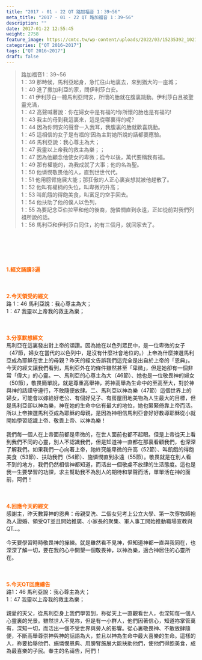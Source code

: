 ```yaml
---
title: "2017 - 01 - 22 QT 路加福音 1：39~56"
meta_title: "2017 - 01 - 22 QT 路加福音 1：39~56"
description: ""
date: 2017-01-22 12:55:45
weight: 2758
feature_image: https://cmtc.tw/wp-content/uploads/2022/03/15235392_10211799862337740_180693556567566654_o-1.webp
categories: ["QT 2016~2017"]
tags: ["QT 2016~2017"]
draft: false
---
```


<blockquote>路加福音1：39~56<br />
1：39 那時候，馬利亞起身，急忙往山地裏去，來到猶大的一座城；<br />
1：40 進了撒加利亞的家，問伊利莎白安。<br />
1：41 伊利莎白一聽馬利亞問安，所懷的胎就在腹裏跳動。伊利莎白且被聖靈充滿，<br />
1：42 高聲喊著說：你在婦女中是有福的!你所懷的胎也是有福的!<br />
1：43 我主的母到我這裏來，這是從哪裏得的呢?<br />
1：44 因為你問安的聲音一入我耳，我腹裏的胎就歡喜跳動。<br />
1：45 這相信的女子是有福的!因為主對她所說的話都要應驗。<br />
1：46 馬利亞說：我心尊主為大；<br />
1：47 我靈以上帝我的救主為樂；；<br />
1：47 因為他顧念他使女的卑微；從今以後，萬代要稱我有福。<br />
1：49 那有權能的，為我成就了大事；他的名為聖。<br />
1：50 他憐憫敬畏他的人，直到世世代代。<br />
1：51 他用膀臂施展大能；那狂傲的人正心裏妄想就被他趕散了。<br />
1：52 他叫有權柄的失位，叫卑微的升高；<br />
1：53 叫飢餓的得飽美食，叫富足的空手回去。<br />
1：54 他扶助了他的僕人以色列，<br />
1：55 為要記念亞伯拉罕和他的後裔，施憐憫直到永遠，正如從前對我們列祖所說的話。<br />
1：56 馬利亞和伊利莎白同住，約有三個月，就回家去了。</blockquote><br />
&nbsp;<br />
<br />
&nbsp;<br />
<br />
<span style="color: #ff6600;"><strong>1.</strong><strong>經文誦讀3遍</strong></span><br />
<br />
<span style="color: #ff6600;"><strong> </strong></span><br />
<br />
<span style="color: #ff6600;"><strong>2.</strong><strong>今天領受的經文<br />
</strong></span>路 1：46 馬利亞說：我心尊主為大；<br />
1：47 我靈以上帝我的救主為樂；<br />
<br />
&nbsp;<br />
<br />
<span style="color: #ff6600;"><strong>3.</strong><strong>分享默想經文<br />
</strong></span>馬利亞在這裏發出對上帝的頌讚。因為她在以色列眾民中，是一位卑微的女子（47節，婦女在當代的以色列中，是沒有什麼社會地位的。）上帝為什麼揀選馬利亞成為耶穌在世上的母親？昨天的經文告訴我們這完全是出自於上帝的「恩典」。今天的經文讓我們看到，馬利亞外在的條件雖然甚至「卑微」，但是她卻有一個非常「偉大」的心靈。一、馬利亞的心尊主為大（46節）、她也是一位敬畏神的婦女（50節），敬畏簡單說，就是尊重高舉神，將神高舉為生命中的至高至大，對於神與神的話謹守遵行，不敢隨便放肆。二、馬利亞以神為樂（47節）這個世界上的婦女，可能會以嫁給好老公、有個好兒子、有房屋田地美物為人生最大的目標，但是馬利亞卻以神為樂，神在她的生命中佔有最大的地位，她也緊緊倚靠上帝而活。所以上帝揀選馬利亞成為耶穌的母親，是因為神相信馬利亞會好好教導耶穌從小就開始學習認識上帝、敬畏上帝、以神為樂！<br />
<br />
我們每一個人在上帝面前都是卑微的，在世人面前也都不起眼。但是上帝從天上看到我們不同的心靈，別人不認識我們，但是知道神一直都在那裏看顧我們，也深深了解我們。如果我們一心向著上帝，祂終究能卑微的升高（52節）、叫飢餓的得飽美食（53節）、扶助我們（54節）、施憐憫直到永遠（55節）。敬畏就是在別人看不到的地方，我們仍然相信神都知道，而活出一個敬虔不放肆的生活態度。這也是我一生要學習的功課，求主幫助我不為別人的期待和掌聲而活，單單活在神的面前，阿們！<br />
<br />
&nbsp;<br />
<br />
<span style="color: #ff6600;"><strong>4.</strong><strong>回應今天的經文<br />
</strong></span>感謝主，昨天數算神的恩典：母親受洗、二個女兒考上公立大學、第一次穿牧師袍為人證婚、領受QT並且開始推廣、小家長的聚集、軍人事工開始推動職場宣教與QT…。<br />
<br />
今天要學習時時敬畏神的操練。就是雖然看不見神，但知道神都一直與我同在，也深深了解一切，要在我的心中開墾一個敬畏神，以神為樂，適合神居住的心靈所在。<br />
<br />
&nbsp;<br />
<br />
<span style="color: #ff6600;"><strong>5.</strong></span><strong><span style="color: #ff6600;">今天QT回應禱告<br />
</span></strong>路1：46 馬利亞說：我心尊主為大；<br />
1：47 我靈以上帝我的救主為樂；<br />
<br />
親愛的天父，從馬利亞身上我們學習到，祢從天上一直觀看世人，也深知每一個人心靈裏的光景。雖然世人不見祢，但是有一小群人，他們因著信心，知道祢掌管萬有，深知一切，而活出一個不受世界與旁人的影響。從心裏敬畏神、不敢放肆隨便，不斷高舉尊崇神與神的話語為大，並且以神為生命中最大喜樂的生命。這樣的人，祢要抬舉他們、施憐憫恩典、用膀臂施展大能扶助他們，使他們得飽美食，成為最喜樂的子民。奉主的名禱告，阿們！<br />
<br />
&nbsp;<br />
<br />
<strong><span style="color: #ff6600;"> </span></strong>
        
